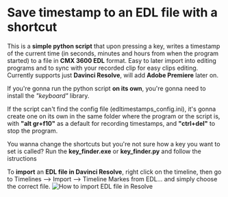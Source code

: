 # Save timestamp to an EDL file with a shortcut

This is a **simple python script** that upon pressing a key, writes a timestamp of the current time (in seconds, minutes and hours from when the program started) to a file in **CMX 3600 EDL** format. Easy to later import into editing programs and to sync with your recorded clip for easy clips editing.
Currently supports just **Davinci Resolve**, will add **Adobe Premiere** later on.

If you're gonna run the python script **on its own**, you're gonna need to install the *"keyboard"* library.

If the script can't find the config file (edltimestamps_config.ini), it's gonna create one on its own in the same folder where the program or the script is, with **"alt gr+f10"** as a default for recording timestamps, and **"ctrl+del"** to stop the program.

You wanna change the shortcuts but you're not sure how a key you want to set is called? Run the **key_finder.exe** or **key_finder.py** and follow the istructions

To **import** an **EDL file in Davinci Resolve**, right click on the timeline, then go to Timelines --> Import --> Timeline Markes from EDL... and simply choose the correct file.
![How to import EDL file in Resolve](https://i.imgur.com/Dkj8paw.png)
